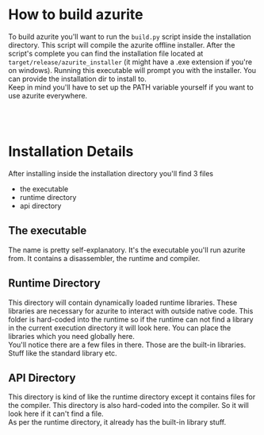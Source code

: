 # How to build azurite
To build azurite you'll want to run the `build.py` script inside the
installation directory. This script will compile the azurite offline
installer. After the script's complete you can find the installation
file located at `target/release/azurite_installer` (it might have a
.exe extension if you're on windows). Running this executable will
prompt you with the installer. You can provide the installation dir
to install to.  
Keep in mind you'll have to set up the PATH variable yourself if you
want to use azurite everywhere.  

<br></br>

# Installation Details
After installing inside the installation directory you'll find 3 files
- the executable
- runtime directory
- api directory

## The executable
The name is pretty self-explanatory. It's the executable you'll run
azurite from. It contains a disassembler, the runtime and compiler.

## Runtime Directory
This directory will contain dynamically loaded runtime libraries.
These libraries are necessary for azurite to interact with outside
native code. This folder is hard-coded into the runtime so if the
runtime can not find a library in the current execution directory
it will look here. You can place the libraries which you need globally
here.  
You'll notice there are a few files in there. Those are the built-in 
libraries. Stuff like the standard library etc.

## API Directory
This directory is kind of like the runtime directory except it
contains files for the compiler. This directory is also hard-coded
into the compiler. So it will look here if it can't find a file.  
As per the runtime directory, it already has the built-in library
stuff.